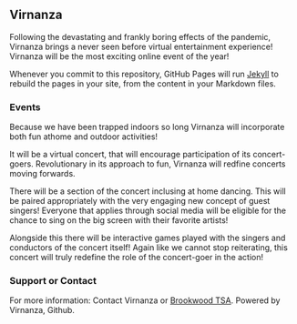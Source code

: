 ## Virnanza

Following the devastating and frankly boring effects of the pandemic, Virnanza brings a never seen before virtual entertainment experience! Virnanza will be the most exciting online event of the year!

Whenever you commit to this repository, GitHub Pages will run [Jekyll](https://jekyllrb.com/) to rebuild the pages in your site, from the content in your Markdown files.

### Events

Because we have been trapped indoors so long Virnanza will incorporate both fun athome and outdoor activities!

It will be a virtual concert, that will encourage participation of its concert-goers. Revolutionary in its approach to fun, Virnanza will redfine concerts moving forwards.

There will be a section of the concert inclusing at home dancing.
This will be paired appropriately with the very engaging new concept of guest singers! Everyone that applies through social media will be eligible for the chance to sing on the big screen with their favorite artists!

Alongside this there will be interactive games played with the singers and conductors of the concert itself! Again like we cannot stop reiterating, this concert will truly redefine the role of the concert-goer in the action!

### Support or Contact

For more information:
Contact Virnanza or [Brookwood TSA](https://brookwoodtsa.weebly.com/).
Powered by Virnanza, Github.

